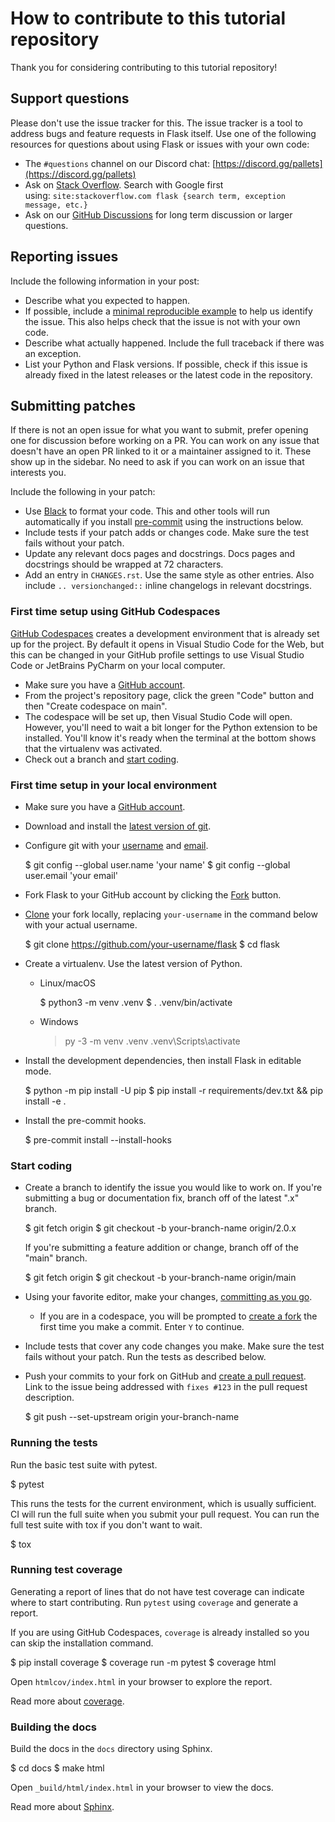 # How to contribute to this tutorial repository

Thank you for considering contributing to this tutorial repository!

## Support questions

[](CONTRIBUTE.md#support-questions)

Please don't use the issue tracker for this. The issue tracker is a tool to address bugs and feature requests in Flask itself. Use one of the following resources for questions about using Flask or issues with your own code:

- The `#questions` channel on our Discord chat: [https://discord.gg/pallets](https://discord.gg/pallets)
- Ask on [Stack Overflow](https://stackoverflow.com/questions/tagged/flask?tab=Frequent). Search with Google first using: `site:stackoverflow.com flask {search term, exception message, etc.}`
- Ask on our [GitHub Discussions](https://github.com/pallets/flask/discussions) for long term discussion or larger questions.

## Reporting issues

[](https://github.com/pallets/flask/blob/main/CONTRIBUTING.rst#reporting-issues)

Include the following information in your post:

- Describe what you expected to happen.
- If possible, include a [minimal reproducible example](https://stackoverflow.com/help/minimal-reproducible-example) to help us identify the issue. This also helps check that the issue is not with your own code.
- Describe what actually happened. Include the full traceback if there was an exception.
- List your Python and Flask versions. If possible, check if this issue is already fixed in the latest releases or the latest code in the repository.

## Submitting patches

[](https://github.com/pallets/flask/blob/main/CONTRIBUTING.rst#submitting-patches)

If there is not an open issue for what you want to submit, prefer opening one for discussion before working on a PR. You can work on any issue that doesn't have an open PR linked to it or a maintainer assigned to it. These show up in the sidebar. No need to ask if you can work on an issue that interests you.

Include the following in your patch:

- Use [Black](https://black.readthedocs.io/) to format your code. This and other tools will run automatically if you install [pre-commit](https://pre-commit.com/) using the instructions below.
- Include tests if your patch adds or changes code. Make sure the test fails without your patch.
- Update any relevant docs pages and docstrings. Docs pages and docstrings should be wrapped at 72 characters.
- Add an entry in `CHANGES.rst`. Use the same style as other entries. Also include `.. versionchanged::` inline changelogs in relevant docstrings.

### First time setup using GitHub Codespaces

[](https://github.com/pallets/flask/blob/main/CONTRIBUTING.rst#first-time-setup-using-github-codespaces)

[GitHub Codespaces](https://docs.github.com/en/codespaces) creates a development environment that is already set up for the project. By default it opens in Visual Studio Code for the Web, but this can be changed in your GitHub profile settings to use Visual Studio Code or JetBrains PyCharm on your local computer.

- Make sure you have a [GitHub account](https://github.com/join).
- From the project's repository page, click the green "Code" button and then "Create codespace on main".
- The codespace will be set up, then Visual Studio Code will open. However, you'll need to wait a bit longer for the Python extension to be installed. You'll know it's ready when the terminal at the bottom shows that the virtualenv was activated.
- Check out a branch and [start coding](https://github.com/pallets/flask/blob/main/CONTRIBUTING.rst#start-coding).

### First time setup in your local environment

[](https://github.com/pallets/flask/blob/main/CONTRIBUTING.rst#first-time-setup-in-your-local-environment)

- Make sure you have a [GitHub account](https://github.com/join).
    
- Download and install the [latest version of git](https://git-scm.com/downloads).
    
- Configure git with your [username](https://docs.github.com/en/github/using-git/setting-your-username-in-git) and [email](https://docs.github.com/en/github/setting-up-and-managing-your-github-user-account/setting-your-commit-email-address).
    
    $ git config --global user.name 'your name'
    $ git config --global user.email 'your email'
    
- Fork Flask to your GitHub account by clicking the [Fork](https://github.com/pallets/flask/fork) button.
    
- [Clone](https://docs.github.com/en/github/getting-started-with-github/fork-a-repo#step-2-create-a-local-clone-of-your-fork) your fork locally, replacing `your-username` in the command below with your actual username.
    
    $ git clone https://github.com/your-username/flask
    $ cd flask
    
- Create a virtualenv. Use the latest version of Python.
    
    - Linux/macOS
        
        $ python3 -m venv .venv
        $ . .venv/bin/activate
        
    - Windows
        
        > py -3 -m venv .venv
        > .venv\Scripts\activate
        
- Install the development dependencies, then install Flask in editable mode.
    
    $ python -m pip install -U pip
    $ pip install -r requirements/dev.txt && pip install -e .
    
- Install the pre-commit hooks.
    
    $ pre-commit install --install-hooks
    

### Start coding

[](https://github.com/pallets/flask/blob/main/CONTRIBUTING.rst#start-coding)

- Create a branch to identify the issue you would like to work on. If you're submitting a bug or documentation fix, branch off of the latest ".x" branch.
    
    $ git fetch origin
    $ git checkout -b your-branch-name origin/2.0.x
    
    If you're submitting a feature addition or change, branch off of the "main" branch.
    
    $ git fetch origin
    $ git checkout -b your-branch-name origin/main
    
- Using your favorite editor, make your changes, [committing as you go](https://afraid-to-commit.readthedocs.io/en/latest/git/commandlinegit.html#commit-your-changes).
    
    - If you are in a codespace, you will be prompted to [create a fork](https://docs.github.com/en/codespaces/developing-in-codespaces/using-source-control-in-your-codespace#about-automatic-forking) the first time you make a commit. Enter `Y` to continue.
- Include tests that cover any code changes you make. Make sure the test fails without your patch. Run the tests as described below.
    
- Push your commits to your fork on GitHub and [create a pull request](https://docs.github.com/en/github/collaborating-with-issues-and-pull-requests/creating-a-pull-request). Link to the issue being addressed with `fixes #123` in the pull request description.
    
    $ git push --set-upstream origin your-branch-name
    

### Running the tests

[](https://github.com/pallets/flask/blob/main/CONTRIBUTING.rst#running-the-tests)

Run the basic test suite with pytest.

$ pytest

This runs the tests for the current environment, which is usually sufficient. CI will run the full suite when you submit your pull request. You can run the full test suite with tox if you don't want to wait.

$ tox

### Running test coverage

[](https://github.com/pallets/flask/blob/main/CONTRIBUTING.rst#running-test-coverage)

Generating a report of lines that do not have test coverage can indicate where to start contributing. Run `pytest` using `coverage` and generate a report.

If you are using GitHub Codespaces, `coverage` is already installed so you can skip the installation command.

$ pip install coverage
$ coverage run -m pytest
$ coverage html

Open `htmlcov/index.html` in your browser to explore the report.

Read more about [coverage](https://coverage.readthedocs.io/).

### Building the docs

[](https://github.com/pallets/flask/blob/main/CONTRIBUTING.rst#building-the-docs)

Build the docs in the `docs` directory using Sphinx.

$ cd docs
$ make html

Open `_build/html/index.html` in your browser to view the docs.

Read more about [Sphinx](https://www.sphinx-doc.org/en/stable/).